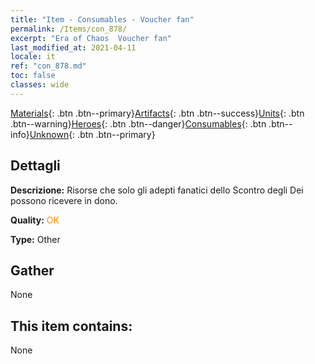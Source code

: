 ```yaml
---
title: "Item - Consumables - Voucher fan"
permalink: /Items/con_878/
excerpt: "Era of Chaos  Voucher fan"
last_modified_at: 2021-04-11
locale: it
ref: "con_878.md"
toc: false
classes: wide
---
```

 [Materials](/it/Items/){: .btn .btn--primary}[Artifacts](/it/Items/Artifacts/){: .btn .btn--success}[Units](/it/Items/Units/){: .btn .btn--warning}[Heroes](/it/Items/Heroes/){: .btn .btn--danger}[Consumables](/it/Items/Consumables/){: .btn .btn--info}[Unknown](/it/Items/Unknown/){: .btn .btn--primary}

## Dettagli
 **Descrizione:** Risorse che solo gli adepti fanatici dello Scontro degli Dei possono ricevere in dono.

 **Quality:** <span style="color: #FF8C00">OK</span>

 **Type:** Other

## Gather

  None

## This item contains:

  None

